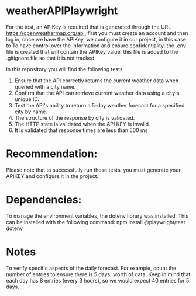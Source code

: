 # weatherAPIPlaywright
For the test, an APIKey is required that is generated through the URL https://openweathermap.org/api, first you must create an account and then log in, once we have the APIKey, we configure it in our project, in this case to To have control over the information and ensure confidentiality, the .env file is created that will contain the APIKey value, this file is added to the .gitignore file so that it is not tracked.

In this repository you will find the following tests:
1. Ensure that the API correctly returns the current weather data when queried with a city name.
2. Confirm that the API can retrieve current weather data using a city's unique ID.
3. Test the API's ability to return a 5-day weather forecast for a specified city by name.
4. The structure of the response by city is validated.
5. The HTTP state is validated when the API KEY is invalid.
6. It is validated that response times are less than 500 ms

# Recommendation:
Please note that to successfully run these tests, you must generate your APIKEY and configure it in the project.

# Dependencies:
To manage the environment variables, the dotenv library was installed. This can be installed with the following command:
npm install @playwright/test dotenv

# Notes

To verify specific aspects of the daily forecast. For example, count the number of entries to ensure there is 5 days' worth of data. Keep in mind that each day has 8 entries (every 3 hours), so we would expect 40 entries for 5 days.